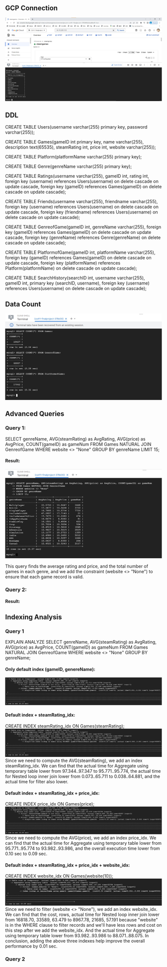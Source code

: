 ## GCP Connection
![GCP_connect](./figures/DB_connection.jpg)

## DDL
CREATE TABLE Users(username varchar(255) primary key, password varchar(255));

CREATE TABLE Games(gameID int primary key, name varchar(255), description text(65535), steamRating int, price int, website varchar(255));

CREATE TABLE Platform(platformName varchar(255) primary key);

CREATE TABLE Genre(genreName varchar(255) primary key);

CREATE TABLE Ratings(username varchar(255), gameID int, rating int, foreign key (username) references Users(username) on delete cascade on update cascade, foreign key (gameID) references Games(gameID) on delete cascade on update cascade);

CREATE TABLE Friends(username varchar(255), friendname varchar(255), foreign key (username) references Users(username) on delete cascade on update cascade, foreign key (friendname) references Users(username) on delete cascade on update cascade);

CREATE TABLE GenreofGame(gameID int, genreName varchar(255), foreign key (gameID) references Games(gameID) on delete cascade on update cascade, foreign key (genreName) references Genre(genreName) on delete cascade on update cascade);

CREATE TABLE PlatformofGame(gameID int, platformName varchar(255), foreign key (gameID) references Games(gameID) on delete cascade on update cascade, foreign key (platformName) references Platform(platformName) on delete cascade on update cascade);

CREATE TABLE SearchHistory(searchID int, username varchar(255), gameID int, primary key (searchID, username), foreign key (username) references Users(username) on delete cascade on update cascade);

## Data Count
![DB_](./figures/Data_count.jpg)

## Advanced Queries
### Query 1:
SELECT genreName, AVG(steamRating) as AvgRating, AVG(price) as AvgPrice, COUNT(gameID) as gameNum
FROM Games NATURAL JOIN GenreofGame
WHERE website <> "None"
GROUP BY genreName
LIMIT 15;

#### Result:
![Query1_result](figures/Query1.jpg)

This query finds the average rating and price, and the total number of games in each genre, and we add the constraint (website <> "None") to ensure that each game record is valid.

### Query 2:


#### Result:


## Indexing Analysis
### Query 1

EXPLAIN ANALYZE SELECT genreName, AVG(steamRating) as AvgRating, AVG(price) as AvgPrice, COUNT(gameID) as gameNum FROM Games NATURAL JOIN GenreofGame WHERE website <> "None" GROUP BY genreName;

#### Only default index (gameID, genereName):
![Query1_index_1](figures/Q1_index_1.jpg)

#### Default index + steamRating_idx:
CREATE INDEX steamRating_idx ON Games(steamRating);
![Query1_index_2](figures/Q1_index_2.jpg)
Since we need to compute the AVG(steamRating), we add an index steamRating_idx. We can find that the actual time for Aggregate using temporary table lower from 97.344..97.347 to 95.771..95.774, the actual time for Nested loop inner join lower from 0.073..65.711 to 0.038..64.881, and the actual time for filter also lower.

#### Default index + steamRating_idx + price_idx:
CREATE INDEX price_idx ON Games(price);
![Query1_index_3](figures/Q1_index_3.jpg)
Since we need to compute the AVG(price), we add an index price_idx. We can find that the actual time for Aggregate using temporary table lower from 95.771..95.774 to 93.982..93.986, and the overall execution time lower from 0.10 sec to 0.09 sec.

#### Default index + steamRating_idx + price_idx + website_idx:
CREATE INDEX website_idx ON Games(website(10));
![Query1_index_4](figures/Q1_index_4.jpg)
Since we need to filter (website <> "None"), we add an index website_idx. We can find that the cost, rows, actual time for Nested loop inner join lower from 16818.70, 33589, 63.479 to 8967.78, 21685, 57.191 because "website" is in the WHERE clause to filter records and we'll have less rows and cost on this step after we add the website_idx. And the actual time for Aggregate using temporary table lower from 93.982..93.986 to 88.071..88.075. In conclusion, adding the above three indexes help improve the overall performance by 0.01 sec.

### Query 2

